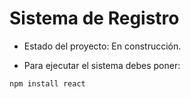 <h1> Sistema de Registro</h1>

- Estado del proyecto: En construcción.

- Para ejecutar el sistema debes poner:

```npm install react```
